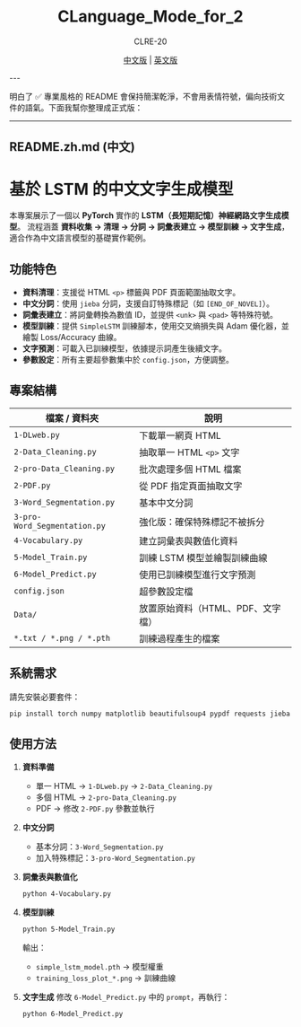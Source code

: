 <h1 align="center">CLanguage_Mode_for_2</h1>
<p align="center">CLRE-20</p>
<p align="center"><a href="/README.md">中文版</a> | <a href="#">英文版</a></p>
---

明白了 ✅ 專業風格的 README 會保持簡潔乾淨，不會用表情符號，偏向技術文件的語氣。下面我幫你整理成正式版：

---

## README.zh.md (中文)

# 基於 LSTM 的中文文字生成模型

本專案展示了一個以 **PyTorch** 實作的 **LSTM（長短期記憶）神經網路文字生成模型**。
流程涵蓋 **資料收集 → 清理 → 分詞 → 詞彙表建立 → 模型訓練 → 文字生成**，適合作為中文語言模型的基礎實作範例。

## 功能特色

* **資料清理**：支援從 HTML `<p>` 標籤與 PDF 頁面範圍抽取文字。
* **中文分詞**：使用 `jieba` 分詞，支援自訂特殊標記（如 `[END_OF_NOVEL]`）。
* **詞彙表建立**：將詞彙轉換為數值 ID，並提供 `<unk>` 與 `<pad>` 等特殊符號。
* **模型訓練**：提供 `SimpleLSTM` 訓練腳本，使用交叉熵損失與 Adam 優化器，並繪製 Loss/Accuracy 曲線。
* **文字預測**：可載入已訓練模型，依據提示詞產生後續文字。
* **參數設定**：所有主要超參數集中於 `config.json`，方便調整。

## 專案結構

| 檔案 / 資料夾                     | 說明                   |
| ---------------------------- | -------------------- |
| `1-DLweb.py`                 | 下載單一網頁 HTML          |
| `2-Data_Cleaning.py`         | 抽取單一 HTML `<p>` 文字   |
| `2-pro-Data_Cleaning.py`     | 批次處理多個 HTML 檔案       |
| `2-PDF.py`                   | 從 PDF 指定頁面抽取文字       |
| `3-Word_Segmentation.py`     | 基本中文分詞               |
| `3-pro-Word_Segmentation.py` | 強化版：確保特殊標記不被拆分       |
| `4-Vocabulary.py`            | 建立詞彙表與數值化資料          |
| `5-Model_Train.py`           | 訓練 LSTM 模型並繪製訓練曲線    |
| `6-Model_Predict.py`         | 使用已訓練模型進行文字預測        |
| `config.json`                | 超參數設定檔               |
| `Data/`                      | 放置原始資料（HTML、PDF、文字檔） |
| `*.txt / *.png / *.pth`      | 訓練過程產生的檔案            |

## 系統需求

請先安裝必要套件：

```bash
pip install torch numpy matplotlib beautifulsoup4 pypdf requests jieba
```

## 使用方法

1. **資料準備**

   * 單一 HTML → `1-DLweb.py` → `2-Data_Cleaning.py`
   * 多個 HTML → `2-pro-Data_Cleaning.py`
   * PDF → 修改 `2-PDF.py` 參數並執行

2. **中文分詞**

   * 基本分詞：`3-Word_Segmentation.py`
   * 加入特殊標記：`3-pro-Word_Segmentation.py`

3. **詞彙表與數值化**

   ```bash
   python 4-Vocabulary.py
   ```

4. **模型訓練**

   ```bash
   python 5-Model_Train.py
   ```

   輸出：

   * `simple_lstm_model.pth` → 模型權重
   * `training_loss_plot_*.png` → 訓練曲線

5. **文字生成**
   修改 `6-Model_Predict.py` 中的 `prompt`，再執行：

   ```bash
   python 6-Model_Predict.py
   ```
